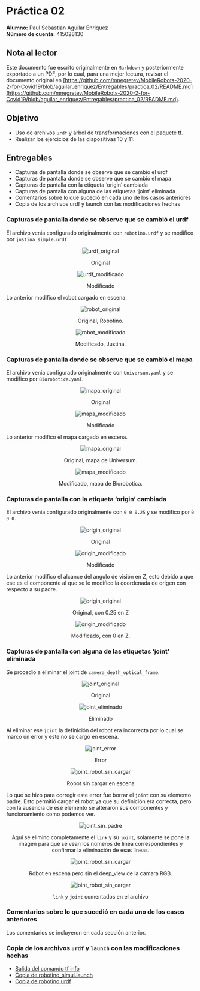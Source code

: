 # Práctica 02

**Alumno:** Paul Sebastian Aguilar Enriquez <br>
**Número de cuenta:** 415028130

## Nota al lector

Este documento fue escrito originalmente en `Markdown` y posteriormente exportado a un PDF, por lo cual, para una mejor lectura, revisar el documento original en [https://github.com/mnegretev/MobileRobots-2020-2-for-Covid19/blob/aguilar_enriquez/Entregables/practica_02/README.md](https://github.com/mnegretev/MobileRobots-2020-2-for-Covid19/blob/aguilar_enriquez/Entregables/practica_02/README.md).

## Objetivo

- Uso de archivos `urdf` y árbol de transformaciones con el paquete tf.
- Realizar los ejercicios de las diapositivas 10 y 11.

## Entregables

- Capturas de pantalla donde se observe que se cambió el urdf
- Capturas de pantalla donde se observe que se cambió el mapa
- Capturas de pantalla con la etiqueta ‘origin’ cambiada
- Capturas de pantalla con alguna de las etiquetas ‘joint’ eliminada
- Comentarios sobre lo que sucedió en cada uno de los casos anteriores
- Copia de los archivos urdf y launch con las modificaciones hechas

### Capturas de pantalla donde se observe que se cambió el urdf

El archivo venia configurado originalmente con `robotino.urdf` y se modifico por
`justina_simple.urdf`.

<div align="center">

![urdf_original](./img/practica_02_01.png)

Original

![urdf_modificado](./img/practica_02_02.png)

Modificado

</div>

Lo anterior modifico el robot cargado en escena.

<div align="center">

![robot_original](./img/practica_02_03.png)

Original, Robotino.

![robot_modificado](./img/practica_02_04.png)

Modificado, Justina.

</div>

### Capturas de pantalla donde se observe que se cambió el mapa

El archivo venia configurado originalmente con `Universum.yaml` y se modifico por
`Biorobotica.yaml`.

<div align="center">

![mapa_original](./img/practica_02_05.png)

Original

![mapa_modificado](./img/practica_02_06.png)

Modificado

</div>

Lo anterior modifico el mapa cargado en escena.

<div align="center">

![mapa_original](./img/practica_02_07.png)

Original, mapa de Universum.

![mapa_modificado](./img/practica_02_08.png)

Modificado, mapa de Biorobotica.

</div>


### Capturas de pantalla con la etiqueta ‘origin’ cambiada

El archivo venia configurado originalmente con `0 0 0.25` y se modifico por
`0 0 0`.

<div align="center">

![origin_original](./img/practica_02_09.png)

Original

![origin_modificado](./img/practica_02_10.png)

Modificado

</div>

Lo anterior modifico el alcance del angulo de visión en Z, esto debido a que
ese es el componente al que se le modifico la coordenada de origen con respecto
a su padre.

<div align="center">

![origin_original](./img/practica_02_11.png)

Original, con 0.25 en Z

![origin_modificado](./img/practica_02_12.png)

Modificado, con 0 en Z.

</div>

### Capturas de pantalla con alguna de las etiquetas ‘joint’ eliminada

Se procedio a eliminar el joint de `camera_depth_optical_frame`.

<div align="center">

![joint_original](./img/practica_02_13.png)

Original

![joint_eliminado](./img/practica_02_14.png)

Eliminado

</div>

Al eliminar ese `joint` la definición del robot era incorrecta por lo cual se marco un error y este no se cargo en escena.

<div align="center">

![joint_error](./img/practica_02_15.png)

Error

![joint_robot_sin_cargar](./img/practica_02_16.png)

Robot sin cargar en escena

</div>

Lo que se hizo para corregir este error fue borrar el `joint` con su elemento padre. Esto permitió cargar el robot ya que su definición era correcta, pero con la ausencia de ese elemento se alteraron sus componentes y funcionamiento como podemos ver.

<div align="center">

![joint_sin_padre](./img/practica_02_17.png)

Aquí se elimino completamente el `link` y su `joint`, solamente se pone la imagen para que se vean los números de linea correspondientes y confirmar la eliminación de esas lineas.

![joint_robot_sin_cargar](./img/practica_02_18.png)

Robot en escena pero sin el deep_view de la camara RGB.

![joint_robot_sin_cargar](./img/practica_02_19.png)

`link` y `joint` comentados en el archivo

</div>

### Comentarios sobre lo que sucedió en cada uno de los casos anteriores

Los comentarios se incluyeron en cada sección anterior.

### Copia de los archivos `urdf` y `launch` con las modificaciones hechas

- [Salida del comando tf info](./info.txt)
- [Copia de robotino_simul.launch](./robotino_simul.launch)
- [Copia de robotino.urdf](./robotino.urdf)
